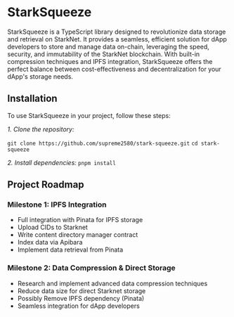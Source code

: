 # StarkSqueeze

StarkSqueeze is a TypeScript library designed to revolutionize data storage and retrieval on StarkNet. It provides a seamless, efficient solution for dApp developers to store and manage data on-chain, leveraging the speed, security, and immutability of the StarkNet blockchain. With built-in compression techniques and IPFS integration, StarkSqueeze offers the perfect balance between cost-effectiveness and decentralization for your dApp's storage needs.

## Installation

To use StarkSqueeze in your project, follow these steps:

*1. Clone the repository:*

`git clone https://github.com/supreme2580/stark-squeeze.git`
`cd stark-squeeze`

*2. Install dependencies:*
`pnpm install`

## Project Roadmap

### Milestone 1: IPFS Integration

- Full integration with Pinata for IPFS storage
- Upload CIDs to Starknet
- Write content directory manager contract
- Index data via Apibara
- Implement data retrieval from Pinata

### Milestone 2: Data Compression & Direct Storage

- Research and implement advanced data compression techniques
- Reduce data size for direct Starknet storage
- Possibly Remove IPFS dependency (Pinata)
- Seamless integration for dApp developers
